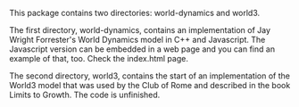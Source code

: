 
This package contains two directories: world-dynamics and world3.

The first directory, world-dynamics, contains an implementation of Jay
Wright Forrester's World Dynamics model in C++ and Javascript. The
Javascript version can be embedded in a web page and you can find an
example of that, too. Check the index.html page.

The second directory, world3, contains the start of an implementation
of the World3 model that was used by the Club of Rome and described in
the book Limits to Growth. The code is unfinished.

